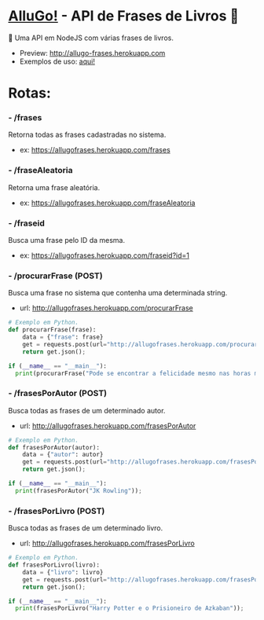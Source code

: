 # <a href="http://instagram.com/allugo_app">AlluGo!</a> - API de Frases de Livros :book:
:pencil: Uma API em NodeJS com várias frases de livros.
- Preview: <a href="http://allugo-frases.herokuapp.com">http://allugo-frases.herokuapp.com</a>
- Exemplos de uso: <a href="https://github.com/allugo/Frases-Livros-API/tree/master/exemplos">aqui!</a>

# Rotas:

### - /frases
  Retorna todas as frases cadastradas no sistema.
  - ex: <a href="https://allugofrases.herokuapp.com/frases">https://allugofrases.herokuapp.com/frases</a>

### - /fraseAleatoria
  Retorna uma frase aleatória.
  - ex: <a href="https://allugofrases.herokuapp.com/fraseAleatoria">https://allugofrases.herokuapp.com/fraseAleatoria</a>

### - /fraseid
  Busca uma frase pelo ID da mesma.
  - ex: <a href="https://allugofrases.herokuapp.com/fraseid?id=1">https://allugofrases.herokuapp.com/fraseid?id=1</a>
  
### - /procurarFrase (POST)
  Busca uma frase no sistema que contenha uma determinada string.
  - url: <a href="javascript:void(0)">http://allugofrases.herokuapp.com/procurarFrase</a>
```py
# Exemplo em Python.
def procurarFrase(frase):
    data = {"frase": frase}
    get = requests.post(url="http://allugofrases.herokuapp.com/procurarFrase", json=data, headers={'Content-Type': "application/json", 'Accept': "application/json"});
    return get.json();

if (__name__ == "__main__"):
  print(procurarFrase("Pode se encontrar a felicidade mesmo nas horas mais sombrias"));
```

### - /frasesPorAutor (POST)
  Busca todas as frases de um determinado autor.
  - url: <a href="javascript:void(0)">http://allugofrases.herokuapp.com/frasesPorAutor</a>
```py
# Exemplo em Python.
def frasesPorAutor(autor):
    data = {"autor": autor}
    get = requests.post(url="http://allugofrases.herokuapp.com/frasesPorAutor", json=data, headers={'Content-Type': "application/json", 'Accept': "application/json"});
    return get.json();

if (__name__ == "__main__"):
  print(frasesPorAutor("JK Rowling"));
```

### - /frasesPorLivro (POST)
  Busca todas as frases de um determinado livro.
  - url: <a href="javascript:void(0)">http://allugofrases.herokuapp.com/frasesPorLivro</a>
```py
# Exemplo em Python.
def frasesPorLivro(livro):
    data = {"livro": livro}
    get = requests.post(url="http://allugofrases.herokuapp.com/frasesPorLivro", json=data, headers={'Content-Type': "application/json", 'Accept': "application/json"});
    return get.json();

if (__name__ == "__main__"):
  print(frasesPorLivro("Harry Potter e o Prisioneiro de Azkaban"));
```
